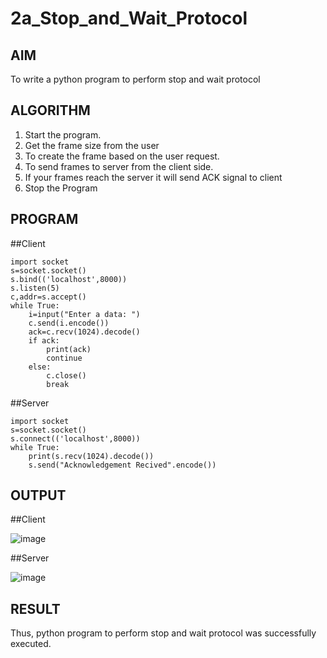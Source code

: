 # 2a_Stop_and_Wait_Protocol
## AIM 
To write a python program to perform stop and wait protocol
## ALGORITHM
1. Start the program.
2. Get the frame size from the user
3. To create the frame based on the user request.
4. To send frames to server from the client side.
5. If your frames reach the server it will send ACK signal to client
6. Stop the Program
## PROGRAM

##Client
```
import socket
s=socket.socket()
s.bind(('localhost',8000))
s.listen(5)
c,addr=s.accept()
while True:
    i=input("Enter a data: ")
    c.send(i.encode())
    ack=c.recv(1024).decode()
    if ack:
        print(ack)
        continue
    else:
        c.close()
        break
```
##Server
```
import socket
s=socket.socket()
s.connect(('localhost',8000))
while True:
    print(s.recv(1024).decode())
    s.send("Acknowledgement Recived".encode())
```
## OUTPUT

##Client

![image](https://github.com/YASHWINISEC/2a_Stop_and_Wait_Protocol/assets/139361633/18a671df-2999-4954-ba0d-7aa058c190c3)

##Server

![image](https://github.com/YASHWINISEC/2a_Stop_and_Wait_Protocol/assets/139361633/ca45b27c-fe77-4b74-b13c-1d4113c5bae4)

## RESULT
Thus, python program to perform stop and wait protocol was successfully executed.

